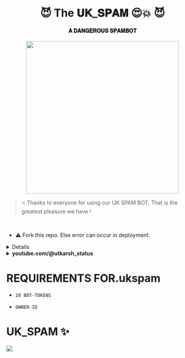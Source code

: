 # <h1 align="center"><b>😈 The 𝐔𝐊_𝐒𝐏𝐀𝐌 😍💥 😈</b></h1>

<h4 align="center"> 𝐀 𝐃𝐀𝐍𝐆𝐄𝐑𝐎𝐔𝐒 𝐒𝐏𝐀𝐌𝐁𝐎𝐓</h4>

<p align="center"><a href="https://t.me/robin_pandey"><img src="https://graph.org/file/07aba18cb752ba1dcecb4.jpg" width="400"></a></p>


> ⭐️ Thanks to everyone for using our UK SPAM BOT, That is the greatest pleasure we have !

<br>

- ⚠️ Fork this repo. Else error can occur in deployment.



<details

[![Deploy](https://www.herokucdn.com/deploy/button.svg)](https://dashboard.heroku.com/new?template=https://github.com/utkarshrobin/ukspam)
  
</details>


<details>
<summary><b>youtube.com/@utkarsh_status</b></summary>
<br>

[![Deploy to Koyeb](https://www.koyeb.com/static/images/deploy/button.svg)](https://app.koyeb.com/deploy?type=git&repository=&branch=name&name=thealtron)
  
</details>


# REQUIREMENTS FOR.ukspam

- `10 BOT-TOKENS`

- `OWNER-ID`


# UK_SPAM ✨
<a href="https://t.me/utkarshhacker"><img src="https://img.shields.io/badge/Join-Telegram%20Channel-red.svg?logo=Telegram"></a>
